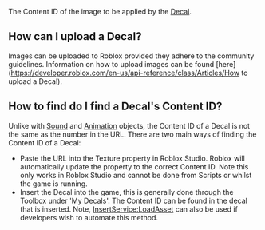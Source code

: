 The Content ID of the image to be applied by the [Decal](https://developer.roblox.com/en-us/api-reference/class/Decal).

How can I upload a Decal?
-------------------------

Images can be uploaded to Roblox provided they adhere to the community guidelines. Information on how to upload images can be found [here](https://developer.roblox.com/en-us/api-reference/class/Articles/How to upload a Decal).

How to find do I find a Decal's Content ID?
-------------------------------------------

Unlike with [Sound](https://developer.roblox.com/en-us/api-reference/class/Sound) and [Animation](https://developer.roblox.com/en-us/api-reference/class/Animation) objects, the Content ID of a Decal is not the same as the number in the URL. There are two main ways of finding the Content ID of a Decal:

*   Paste the URL into the Texture property in Roblox Studio. Roblox will automatically update the property to the correct Content ID. Note this only works in Roblox Studio and cannot be done from Scripts or whilst the game is running.
*   Insert the Decal into the game, this is generally done through the Toolbox under 'My Decals'. The Content ID can be found in the decal that is inserted. Note, [InsertService:LoadAsset](https://developer.roblox.com/en-us/api-reference/function/InsertService/LoadAsset) can also be used if developers wish to automate this method.